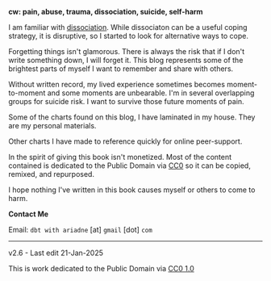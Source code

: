 ﻿**cw: pain, abuse, trauma, dissociation, suicide, self-harm**

I am familiar with [dissociation](https://www.isst-d.org/resources/dissociation-faqs/). While dissociaton can be a useful coping strategy, it is disruptive, so I started to look for alternative ways to cope.

Forgetting things isn't glamorous. There is always the risk that if I don't write something down, I will forget it. This blog represents some of the brightest parts of myself I want to remember and share with others.

Without written record, my lived experience sometimes becomes moment-to-moment and some moments are unbearable. I'm in several overlapping groups for suicide risk. I want to survive those future moments of pain. 

Some of the charts found on this blog, I have laminated in my house. They are my personal materials.

Other charts I have made to reference quickly for online peer-support.

In the spirit of giving this book isn't monetized. Most of the content contained is dedicated to the Public Domain via [CC0](https://creativecommons.org/licenses/by/4.0/) so it can be copied, remixed, and repurposed.

I hope nothing I've written in this book causes myself or others to come to harm.

**Contact Me**

Email: `dbt with ariadne` [at] `gmail` [dot] `com`

-----

v2.6 - Last edit 21-Jan-2025

This is work dedicated to the Public Domain via [CC0 1.0](https://creativecommons.org/publicdomain/zero/1.0/)


